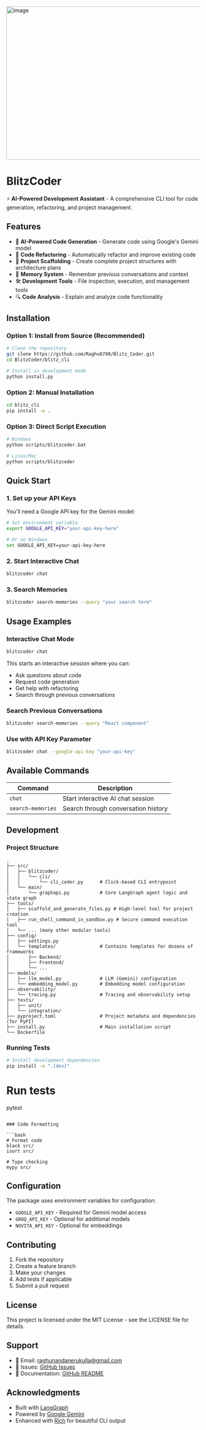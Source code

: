 <img width="1114" height="400" alt="image" src="https://github.com/user-attachments/assets/23fd7541-a192-4e0e-b7bb-121ea6e40139" />

# BlitzCoder

⚡ **AI-Powered Development Assistant** - A comprehensive CLI tool for code generation, refactoring, and project management.

## Features

- 🤖 **AI-Powered Code Generation** - Generate code using Google's Gemini model
- 🔧 **Code Refactoring** - Automatically refactor and improve existing code
- 📁 **Project Scaffolding** - Create complete project structures with architecture plans
- 🧠 **Memory System** - Remember previous conversations and context
- 🛠️ **Development Tools** - File inspection, execution, and management tools
- 🔍 **Code Analysis** - Explain and analyze code functionality

## Installation

### Option 1: Install from Source (Recommended)

```bash
# Clone the repository
git clone https://github.com/Raghu6798/Blitz_Coder.git
cd BlitzCoder/blitz_cli

# Install in development mode
python install.py
```

### Option 2: Manual Installation

```bash
cd blitz_cli
pip install -e .
```

### Option 3: Direct Script Execution

```bash
# Windows
python scripts/blitzcoder.bat

# Linux/Mac
python scripts/blitzcoder
```

## Quick Start

### 1. Set up your API Keys

You'll need a Google API key for the Gemini model:

```bash
# Set environment variable
export GOOGLE_API_KEY="your-api-key-here"

# Or on Windows
set GOOGLE_API_KEY=your-api-key-here
```

### 2. Start Interactive Chat

```bash
blitzcoder chat
```

### 3. Search Memories

```bash
blitzcoder search-memories --query "your search term"
```

## Usage Examples

### Interactive Chat Mode

```bash
blitzcoder chat
```

This starts an interactive session where you can:
- Ask questions about code
- Request code generation
- Get help with refactoring
- Search through previous conversations

### Search Previous Conversations

```bash
blitzcoder search-memories --query "React component"
```

### Use with API Key Parameter

```bash
blitzcoder chat --google-api-key "your-api-key"
```

## Available Commands

| Command | Description |
|---------|-------------|
| `chat` | Start interactive AI chat session |
| `search-memories` | Search through conversation history |

## Development

### Project Structure

```
.
├── src/
│   ├── blitzcoder/
│   │   └── cli/
│   │       └── cli_coder.py      # Click-based CLI entrypoint
│   └── main/
│       └── graphapi.py           # Core LangGraph agent logic and state graph
├── tools/
│   ├── scaffold_and_generate_files.py # High-level tool for project creation
│   ├── run_shell_command_in_sandbox.py # Secure command execution tool
│   └── ... (many other modular tools)
├── config/
│   ├── settings.py
│   └── templates/                # Contains templates for dozens of frameworks
│       ├── Backend/
│       ├── Frontend/
│       └── ...
├── models/
│   ├── llm_model.py              # LLM (Gemini) configuration
│   └── embedding_model.py        # Embedding model configuration
├── observability/
│   └── tracing.py                # Tracing and observability setup
├── tests/
│   ├── unit/
│   └── integration/
├── pyproject.toml                # Project metadata and dependencies (for PyPI)
├── install.py                    # Main installation script
└── Dockerfile         
```

### Running Tests

```bash
# Install development dependencies
pip install -e ".[dev]"
```
# Run tests
pytest
```

### Code Formatting

```bash
# Format code
black src/
isort src/

# Type checking
mypy src/
```

## Configuration

The package uses environment variables for configuration:

- `GOOGLE_API_KEY` - Required for Gemini model access
- `GROQ_API_KEY` - Optional for additional models
- `NOVITA_API_KEY` - Optional for embeddings

## Contributing

1. Fork the repository
2. Create a feature branch
3. Make your changes
4. Add tests if applicable
5. Submit a pull request

## License

This project is licensed under the MIT License - see the LICENSE file for details.

## Support

- 📧 Email: raghunandanerukulla@gmail.com
- 🐛 Issues: [GitHub Issues](https://github.com/Raghu6798/BlitzCoder/issues)
- 📖 Documentation: [GitHub README](https://github.com/Raghu6798/BlitzCoder#readme)

## Acknowledgments

- Built with [LangGraph](https://github.com/langchain-ai/langgraph)
- Powered by [Google Gemini](https://ai.google.dev/)
- Enhanced with [Rich](https://github.com/Textualize/rich) for beautiful CLI output 

